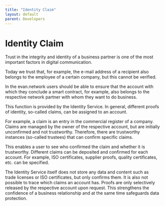 ```yaml
---
title: "Identity Claim"
layout: default
parent: Developers
---
```


# Identity Claim

Trust in the integrity and identity of a business partner is one of the most important factors in digital communication.

Today we trust that, for example, the e-mail address of a recipient also belongs to the employee of a certain company, but this cannot be verified.

In the evan.network users should be able to ensure that the account with which they conclude a smart contract, for example, also belongs to the respective network partner with whom they want to do business.

This function is provided by the Identity Service. In general, different proofs of identity, so-called claims, can be assigned to an account.

For example, a claim is an entry in the commercial register of a company. Claims are managed by the owner of the respective account, but are initially unconfirmed and not trustworthy. Therefore, there are trustworthy instances (so-called trustees) that can confirm specific claims.

This enables a user to see who confirmed the claim and whether it is trustworthy. Different claims can be deposited and confirmed for each account. For example, ISO certificates, supplier proofs, quality certificates, etc. can be specified.

The Identity Service itself does not store any data and content such as trade licenses or ISO certificates, but only confirms them.
It is also not possible to trace which claims an account has. Proofs are only selectively released by the respective account upon request.
This strengthens the confidence of a business relationship and at the same time safeguards data protection.
